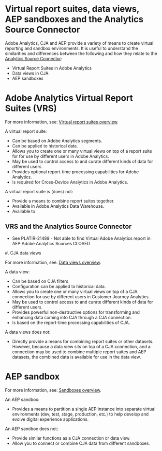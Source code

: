 # Virtual report suites, data views, AEP sandboxes and the Analytics Source Connector

Adobe Analytics, CJA and AEP provide a variety of means to create virtual reporting and sandbox environments. It is useful to understand the similarities and differences between the following and how they relate to the [Analytics Source Connector](https://experienceleague.adobe.com/docs/experience-platform/sources/ui-tutorials/create/adobe-applications/analytics.html?lang=en):

* Virtual Report Suites in Adobe Analytics
* Data views in CJA
* AEP sandboxes

# Adobe Analytics Virtual Report Suites (VRS)

For more information, see: [Virtual report suites overview](https://experienceleague.adobe.com/docs/analytics/components/virtual-report-suites/vrs-about.html?lang=en).

A virtual report suite:

* Can be based on Adobe Analytics segments.
* Can be applied to historical data.
* Allows you to create one or many virtual views on top of a report suite for for use by different users in Adobe Analytics.
* May be used to control access to and curate different kinds of data for different users.
* Provides optional report-time processing capabilities for Adobe Analytics.
* Is required for Cross-Device Analytics in Adobe Analytics.

A virtual report suite is (does) not:

* Provide a means to combine report suites together.
* Available in Adobe Analytics Data Warehouse.
* Available to 

## VRS and the Analytics Source Connector

* See PLATIR-21499 - Not able to find Virtual Adobe Analytics report in AEP Adobe Analytics Sources CLOSED

#. CJA data views

For more information, see: [Data views overview](https://experienceleague.adobe.com/docs/analytics-platform/using/cja-dataviews/data-views.html?lang=en).

A data view:

* Can be based on CJA filters.
* Configuration can be applied to historical data.
* Allows you to create one or many virtual views on top of a CJA connection for use by different users in Customer Journey Analytics.
* May be used to control access to and curate different kinds of data for different users.
* Provides powerful non-destructive options for transforming and enhancing data coming into CJA through a CJA connection.
* Is based on the report-time processing capabilities of CJA.

A data views does not:

* Directly provide a means for combining report suites or other datasets. However, because a data view sits on top of a CJA connection, and a connection may be used to combine multiple report suites and AEP datasets, the combined data is available for use in the data view.

# AEP sandbox

For more information, see: [Sandboxes overview](https://experienceleague.adobe.com/docs/experience-platform/sandbox/home.html?lang=en).

An AEP sandbox:

* Provides a means to partition a single AEP instance into separate virtual environments (dev, test, stage, production, etc.) to help develop and evolve digital experience applications.

An AEP sandbox does not:

* Provide similar functions as a CJA connection or data view.
* Allow you to connect or combine CJA data from different sandboxes.

